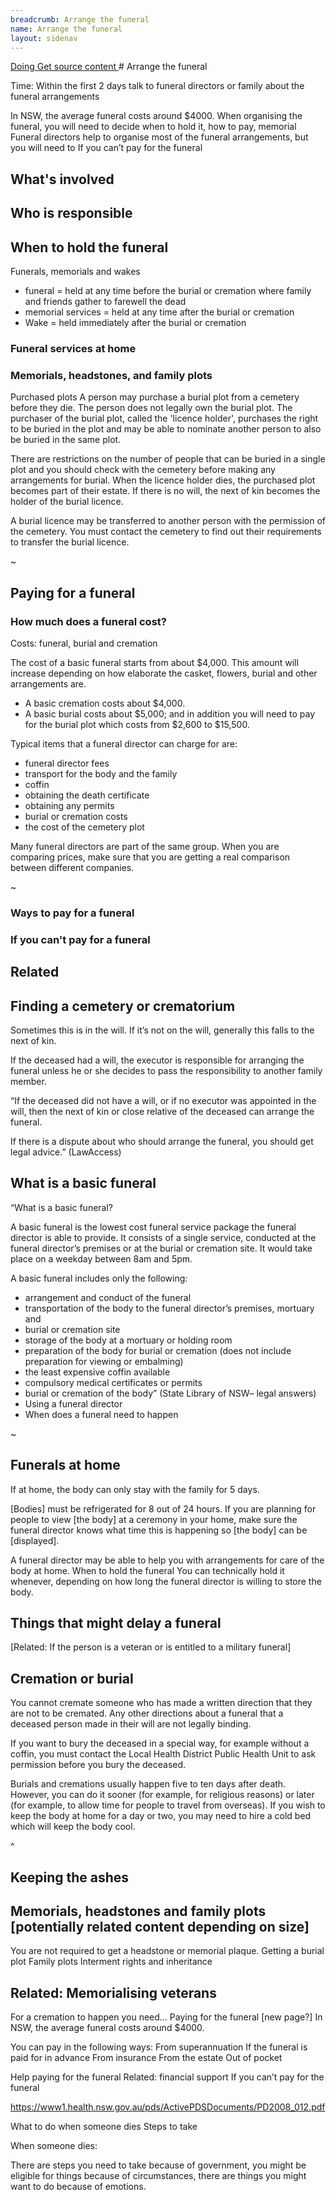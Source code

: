 ```yaml
---
breadcrumb: Arrange the funeral
name: Arrange the funeral
layout: sidenav
---
```

<a class="au-progress-indicator__link au-progress-indicator__link--doing" href="#url">
      <span class="au-progress-indicator__status">Doing</span>
      Get source content
    </a>
    <!-- <a class="au-progress-indicator__link au-progress-indicator__link--todo" href="#url">
              <span class="au-progress-indicator__status">To Do</span>
              Language and structure edit
        </a>
    <a class="au-progress-indicator__link au-progress-indicator__link--todo" href="#url">
              <span class="au-progress-indicator__status">To Do</span>
              Researcher review
        </a>
    <a class="au-progress-indicator__link au-progress-indicator__link--todo" href="#url">
              <span class="au-progress-indicator__status">To Do</span>
              User testing
        </a>
    <a class="au-progress-indicator__link au-progress-indicator__link--todo" href="#url">
                  <span class="au-progress-indicator__status">To Do</span>
              Stakeholder review/pair writing
        </a>
    <a class="au-progress-indicator__link au-progress-indicator__link--todo" href="#url">
                  <span class="au-progress-indicator__status">To Do</span>
                  Live
        </a>
    -->
# Arrange the funeral

Time: Within the first 2 days talk to funeral directors or family about the funeral arrangements

In NSW, the average funeral costs around $4000. When organising the funeral, you will need to decide when to hold it, how to pay, memorial Funeral directors help to organise most of the funeral arrangements, but you will need to If you can’t pay for the funeral

## What's involved
## Who is responsible

## When to hold the funeral

Funerals, memorials and wakes
* funeral = held at any time before the burial or cremation where family and friends gather to farewell the dead
* memorial services = held at any time after the burial or cremation
* Wake = held immediately after the burial or cremation

### Funeral services at home
### Memorials, headstones, and family plots

Purchased plots
A person may purchase a burial plot from a cemetery before they die. The person does not legally own the burial plot. The purchaser of the burial plot, called the 'licence holder', purchases the right to be buried in the plot and may be able to nominate another person to also be buried in the same plot.

There are restrictions on the number of people that can be buried in a single plot and you should check with the cemetery before making any arrangements for burial. When the licence holder dies, the purchased plot becomes part of their estate. If there is no will, the next of kin becomes the holder of the burial licence.

A burial licence may be transferred to another person with the permission of the cemetery. You must contact the cemetery to find out their requirements to transfer the burial licence.

~ <!-- http://www.lawaccess.nsw.gov.au/Pages/representing/after_someone_dies/funerals/paying_for_the_funeral.aspx -->


## Paying for a funeral
### How much does a funeral cost?
Costs: funeral, burial and cremation

The cost of a basic funeral starts from about $4,000. This amount will increase depending on how elaborate the casket, flowers, burial and other arrangements are.

* A basic cremation costs about $4,000.
* A basic burial costs about $5,000; and in
addition you will need to pay for the burial
plot which costs from $2,600 to $15,500.

Typical items that a funeral director can
charge for are:

* funeral director fees
* transport for the body and the family
* coffin
* obtaining the death certificate
* obtaining any permits
* burial or cremation costs
* the cost of the cemetery plot

Many funeral directors are part of the same group. When you are comparing prices, make sure that you are getting a real comparison between different companies.

~ <!-- COTA victoria -->

### Ways to pay for a funeral
### If you can't pay for a funeral
## Related
## Finding a cemetery or crematorium

Sometimes this is in the will. If it’s not on the will, generally this falls to the next of kin.

If the deceased had a will, the executor is responsible for arranging the funeral unless he or she decides to pass the responsibility to another family member.

“If the deceased did not have a will, or if no executor was appointed in the will, then the next of kin or close relative of the deceased can arrange the funeral.

If there is a dispute about who should arrange the funeral, you should get legal advice.” (LawAccess)

## What is a basic funeral
“What is a basic funeral?

A basic funeral is the lowest cost funeral service package the funeral director is able to provide. It consists of a single service, conducted at the funeral director’s premises or at the burial or cremation site. It would take place on a weekday between 8am and 5pm.

A basic funeral includes only the following:

* arrangement and conduct of the funeral
* transportation of the body to the funeral director’s premises, mortuary and
* burial or cremation site
* storage of the body at a mortuary or holding room
* preparation of the body for burial or cremation (does not include preparation for viewing or embalming)
* the least expensive coffin available
* compulsory medical certificates or permits
* burial or cremation of the body” (State Library of NSW– legal answers)
* Using a funeral director
* When does a funeral need to happen

~ <!-- this is taken from the state library legal matters website -->

## Funerals at home
If at home, the body can only stay with the family for 5 days.

[Bodies] must be refrigerated for 8 out of 24 hours. If you are planning for people to view [the body] at a ceremony in your home, make sure the funeral director knows what time this is happening so [the body] can be [displayed].

A funeral director may be able to help you with arrangements for care of the body at home.
When to hold the funeral
You can technically hold it whenever, depending on how long the funeral director is willing to store the body.

## Things that might delay a funeral

[Related: If the person is a veteran or is entitled to a military funeral]

## Cremation or burial
You cannot cremate someone who has made a written direction that they are not to be cremated. Any other directions about a funeral that a deceased person made in their will are not legally binding.

If you want to bury the deceased in a special way, for example without a coffin, you must contact the Local Health District Public Health Unit to ask permission before you bury the deceased.

Burials and cremations usually happen five to
ten days after death. However, you can do it
sooner (for example, for religious reasons) or
later (for example, to allow time for people to
travel from overseas). If you wish to keep the
body at home for a day or two, you may need
to hire a cold bed which will keep the body
cool.

^ <!-- cota victoria - death of a partner -->


## Keeping the ashes

## Memorials, headstones and family plots [potentially related content depending on size]

You are not required to get a headstone or memorial plaque.
Getting a burial plot
Family plots
Interment rights and inheritance

## Related: Memorialising veterans

For a cremation to happen you need…
Paying for the funeral [new page?]
In NSW, the average funeral costs around $4000.



You can pay in the following ways:
From superannuation
If the funeral is paid for in advance
From insurance
From the estate
Out of pocket



Help paying for the funeral
Related: financial support
If you can’t pay for the funeral

https://www1.health.nsw.gov.au/pds/ActivePDSDocuments/PD2008_012.pdf

What to do when someone dies
Steps to take

When someone dies:

There are steps you need to take because of government,
you might be eligible for things because of circumstances,
there are things you might want to do because of emotions.
